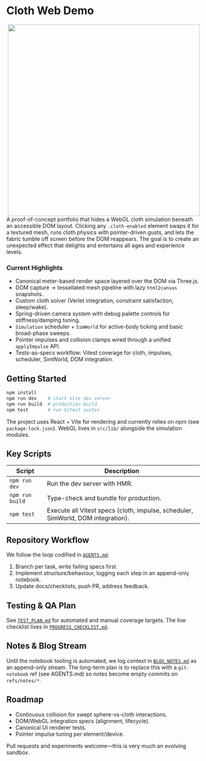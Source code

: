# Cloth Web Demo

<img src="https://github.com/user-attachments/assets/976ff0de-e55b-46d6-990b-bba48cbe741e" width="500" align="right" />

A proof-of-concept portfolio that hides a WebGL cloth simulation beneath an accessible DOM layout. Clicking any `.cloth-enabled` element swaps it for a textured mesh, runs cloth physics with pointer-driven gusts, and lets the fabric tumble off screen before the DOM reappears. The goal is to create an unexpected effect that delights and entertains all ages and experience levels.

### Current Highlights

- Canonical meter-based render space layered over the DOM via Three.js.
- DOM capture → tessellated mesh pipeline with lazy `html2canvas` snapshots.
- Custom cloth solver (Verlet integration, constraint satisfaction, sleep/wake).
- Spring-driven camera system with debug palette controls for stiffness/damping tuning.
- `Simulation` scheduler + `SimWorld` for active-body ticking and basic broad-phase sweeps.
- Pointer impulses and collision clamps wired through a unified `applyImpulse` API.
- Tests-as-specs workflow: Vitest coverage for cloth, impulses, scheduler, SimWorld, DOM integration.

## Getting Started

```bash
npm install
npm run dev    # start Vite dev server
npm run build  # production build
npm test       # run Vitest suites
```

The project uses React + Vite for rendering and currently relies on npm (see `package-lock.json`). WebGL lives in `src/lib/` alongside the simulation modules.

## Key Scripts

| Script | Description |
| ------ | ----------- |
| `npm run dev` | Run the dev server with HMR. |
| `npm run build` | Type-check and bundle for production. |
| `npm test` | Execute all Vitest specs (cloth, impulse, scheduler, SimWorld, DOM integration). |

## Repository Workflow

We follow the loop codified in [`AGENTS.md`](AGENTS.md):

1. Branch per task, write failing specs first.
2. Implement structure/behaviour, logging each step in an append-only notebook.
3. Update docs/checklists, push PR, address feedback.

## Testing & QA Plan

See [`TEST_PLAN.md`](TEST_PLAN.md) for automated and manual coverage targets. The live checklist lives in [`PROGRESS_CHECKLIST.md`](PROGRESS_CHECKLIST.md).

## Notes & Blog Stream

Until the notebook tooling is automated, we log context in [`BLOG_NOTES.md`](BLOG_NOTES.md) as an append-only stream. The long-term plan is to replace this with a `git-notebook` ref (see AGENTS.md) so notes become empty commits on `refs/notes/*`.

## Roadmap

- Continuous collision for swept sphere-vs-cloth interactions.
- DOM/WebGL integration specs (alignment, lifecycle).
- Canonical UI renderer tests.
- Pointer impulse tuning per element/device.

Pull requests and experiments welcome—this is very much an evolving sandbox.
